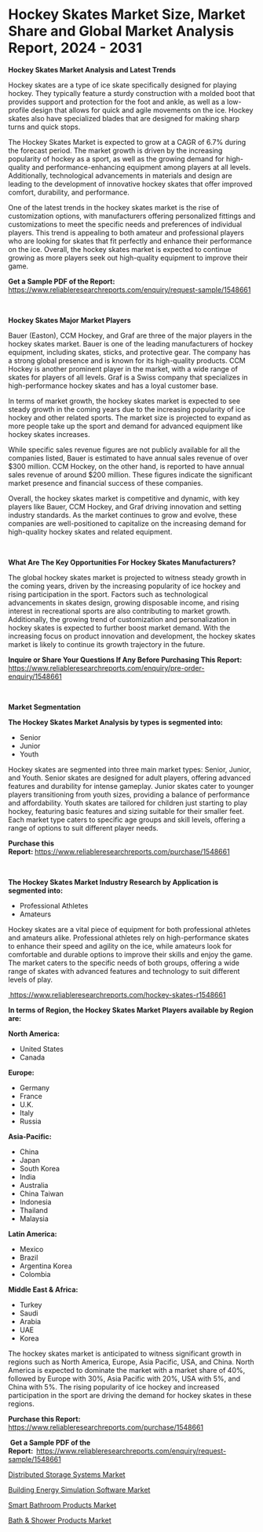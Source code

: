 <p><h1>Hockey Skates Market Size, Market Share and Global Market Analysis Report, 2024 - 2031</h1></p><p><strong>Hockey Skates Market Analysis and Latest Trends</strong></p>
<p><p>Hockey skates are a type of ice skate specifically designed for playing hockey. They typically feature a sturdy construction with a molded boot that provides support and protection for the foot and ankle, as well as a low-profile design that allows for quick and agile movements on the ice. Hockey skates also have specialized blades that are designed for making sharp turns and quick stops.</p><p>The Hockey Skates Market is expected to grow at a CAGR of 6.7% during the forecast period. The market growth is driven by the increasing popularity of hockey as a sport, as well as the growing demand for high-quality and performance-enhancing equipment among players at all levels. Additionally, technological advancements in materials and design are leading to the development of innovative hockey skates that offer improved comfort, durability, and performance.</p><p>One of the latest trends in the hockey skates market is the rise of customization options, with manufacturers offering personalized fittings and customizations to meet the specific needs and preferences of individual players. This trend is appealing to both amateur and professional players who are looking for skates that fit perfectly and enhance their performance on the ice. Overall, the hockey skates market is expected to continue growing as more players seek out high-quality equipment to improve their game.</p></p>
<p><strong>Get a Sample PDF of the Report:&nbsp;</strong> <a href="https://www.reliableresearchreports.com/enquiry/request-sample/1548661">https://www.reliableresearchreports.com/enquiry/request-sample/1548661</a></p>
<p>&nbsp;</p>
<p><strong>Hockey Skates Major Market Players</strong></p>
<p><p>Bauer (Easton), CCM Hockey, and Graf are three of the major players in the hockey skates market. Bauer is one of the leading manufacturers of hockey equipment, including skates, sticks, and protective gear. The company has a strong global presence and is known for its high-quality products. CCM Hockey is another prominent player in the market, with a wide range of skates for players of all levels. Graf is a Swiss company that specializes in high-performance hockey skates and has a loyal customer base.</p><p>In terms of market growth, the hockey skates market is expected to see steady growth in the coming years due to the increasing popularity of ice hockey and other related sports. The market size is projected to expand as more people take up the sport and demand for advanced equipment like hockey skates increases.</p><p>While specific sales revenue figures are not publicly available for all the companies listed, Bauer is estimated to have annual sales revenue of over $300 million. CCM Hockey, on the other hand, is reported to have annual sales revenue of around $200 million. These figures indicate the significant market presence and financial success of these companies.</p><p>Overall, the hockey skates market is competitive and dynamic, with key players like Bauer, CCM Hockey, and Graf driving innovation and setting industry standards. As the market continues to grow and evolve, these companies are well-positioned to capitalize on the increasing demand for high-quality hockey skates and related equipment.</p></p>
<p>&nbsp;</p>
<p><strong>What Are The Key Opportunities For Hockey Skates Manufacturers?</strong></p>
<p><p>The global hockey skates market is projected to witness steady growth in the coming years, driven by the increasing popularity of ice hockey and rising participation in the sport. Factors such as technological advancements in skates design, growing disposable income, and rising interest in recreational sports are also contributing to market growth. Additionally, the growing trend of customization and personalization in hockey skates is expected to further boost market demand. With the increasing focus on product innovation and development, the hockey skates market is likely to continue its growth trajectory in the future.</p></p>
<p><strong>Inquire or Share Your Questions If Any Before Purchasing This Report:</strong> <a href="https://www.reliableresearchreports.com/enquiry/pre-order-enquiry/1548661">https://www.reliableresearchreports.com/enquiry/pre-order-enquiry/1548661</a></p>
<p>&nbsp;</p>
<p><strong>Market Segmentation</strong></p>
<p><strong>The Hockey Skates Market Analysis by types is segmented into:</strong></p>
<p><ul><li>Senior</li><li>Junior</li><li>Youth</li></ul></p>
<p><p>Hockey skates are segmented into three main market types: Senior, Junior, and Youth. Senior skates are designed for adult players, offering advanced features and durability for intense gameplay. Junior skates cater to younger players transitioning from youth sizes, providing a balance of performance and affordability. Youth skates are tailored for children just starting to play hockey, featuring basic features and sizing suitable for their smaller feet. Each market type caters to specific age groups and skill levels, offering a range of options to suit different player needs.</p></p>
<p><strong>Purchase this Report:&nbsp;</strong><a href="https://www.reliableresearchreports.com/purchase/1548661">https://www.reliableresearchreports.com/purchase/1548661</a></p>
<p>&nbsp;</p>
<p><strong>The Hockey Skates Market Industry Research by Application is segmented into:</strong></p>
<p><ul><li>Professional Athletes</li><li>Amateurs</li></ul></p>
<p><p>Hockey skates are a vital piece of equipment for both professional athletes and amateurs alike. Professional athletes rely on high-performance skates to enhance their speed and agility on the ice, while amateurs look for comfortable and durable options to improve their skills and enjoy the game. The market caters to the specific needs of both groups, offering a wide range of skates with advanced features and technology to suit different levels of play.</p></p>
<p><a href="https://www.reliableresearchreports.com/hockey-skates-r1548661">&nbsp;https://www.reliableresearchreports.com/hockey-skates-r1548661</a></p>
<p><strong>In terms of Region, the Hockey Skates Market Players available by Region are:</strong></p>
<p>
    <p> <strong> North America: </strong>
        <ul>
            <li>United States</li>
            <li>Canada</li>
        </ul>
        </p> 
    <p> <strong> Europe: </strong>
        <ul>
            <li>Germany</li>
            <li>France</li>
            <li>U.K.</li>
            <li>Italy</li>
            <li>Russia</li>
        </ul>
        </p> 
    <p> <strong> Asia-Pacific: </strong>
        <ul>
            <li>China</li>
            <li>Japan</li>
            <li>South Korea</li>
            <li>India</li>
            <li>Australia</li>
            <li>China Taiwan</li>
            <li>Indonesia</li>
            <li>Thailand</li>
            <li>Malaysia</li>
        </ul>
        </p> 
    <p> <strong> Latin America: </strong>
        <ul>
            <li>Mexico</li>
            <li>Brazil</li>
            <li>Argentina Korea</li>
            <li>Colombia</li>
        </ul>
        </p> 
    <p> <strong> Middle East & Africa: </strong>
        <ul>
            <li>Turkey</li>
            <li>Saudi</li>
            <li>Arabia</li>
            <li>UAE</li>
            <li>Korea</li>
        </ul>
    </p>
    </p>
<p><p>The hockey skates market is anticipated to witness significant growth in regions such as North America, Europe, Asia Pacific, USA, and China. North America is expected to dominate the market with a market share of 40%, followed by Europe with 30%, Asia Pacific with 20%, USA with 5%, and China with 5%. The rising popularity of ice hockey and increased participation in the sport are driving the demand for hockey skates in these regions.</p></p>
<p><strong>Purchase this Report: </strong><a href="https://www.reliableresearchreports.com/purchase/1548661">https://www.reliableresearchreports.com/purchase/1548661</a></p>
<p>&nbsp;<strong>Get a Sample PDF of the Report:&nbsp;&nbsp;</strong><a href="https://www.reliableresearchreports.com/enquiry/request-sample/1548661">https://www.reliableresearchreports.com/enquiry/request-sample/1548661</a></p>
<p><strong></strong></p>
<p><p><a href="https://www.linkedin.com/pulse/distributed-storage-systems-market-competitive-analysis-qssjc">Distributed Storage Systems Market</a></p><p><a href="https://www.linkedin.com/pulse/building-energy-simulation-software-market-size-trends-7pjec">Building Energy Simulation Software Market</a></p><p><a href="https://github.com/Krdamani25/Market-Research-Report-List-1/blob/main/smart-bathroom-products-market.md">Smart Bathroom Products Market</a></p><p><a href="https://github.com/alexcrou8/Market-Research-Report-List-1/blob/main/bath-shower-products-market.md">Bath & Shower Products Market</a></p></p>